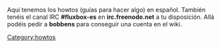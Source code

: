 Aquí tenemos los howtos (guías para hacer algo) en español. También
tenéis el canal IRC **\#fluxbox-es** en **irc.freenode.net** a tu
disposición. Allá podéis pedir a **bobbens** para conseguir una cuenta
en el wiki.

<Category:howtos>
